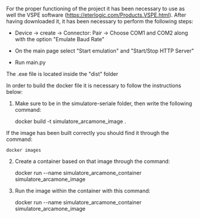 For the proper functioning of the project it has been necessary to use as well the VSPE software (https://eterlogic.com/Products.VSPE.html). After having downloaded it, it has been necessary to perform the following steps:

- Device -> create -> Connector: Pair -> Choose COM1 and COM2 along with the option "Emulate Baud Rate"

- On the main page select "Start emulation" and "Start/Stop HTTP Server"

- Run main.py


The .exe file is located inside the "dist" folder


In order to build the docker file it is necessary to follow the instructions below:

1. Make sure to be in the simulatore-seriale folder, then write the following command:

    docker build -t simulatore_arcamone_image .

If the image has been built correctly you should find it through the command:

    docker images

2. Create a container based on that image through the command:

    docker run --name simulatore_arcamone_container simulatore_arcamone_image

3. Run the image within the container with this command:

    docker run --name simulatore_arcamone_container simulatore_arcamone_image
